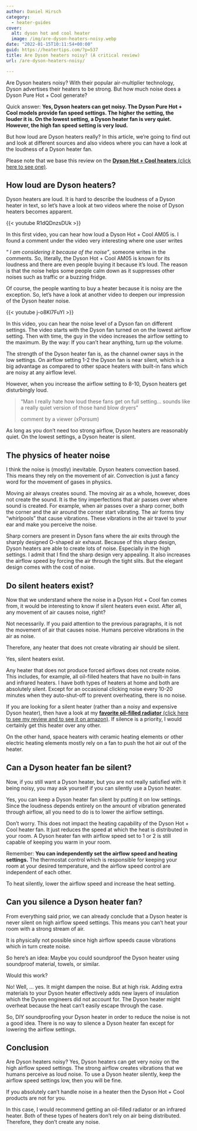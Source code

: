 ```yaml
---
author: Daniel Hirsch
category:
  - heater-guides
cover:
  alt: dyson hot and cool heater
  image: /img/are-dyson-heaters-noisy.webp
date: "2022-01-15T10:11:54+00:00"
guid: https://heatertips.com/?p=537
title: Are Dyson heaters noisy? (A critical review)
url: /are-dyson-heaters-noisy/

---
```

Are Dyson heaters noisy? With their popular air-multiplier technology, Dyson advertises their heaters to be strong. But how much noise does a Dyson Pure Hot + Cool generate?

Quick answer: **Yes, Dyson heaters can get noisy. The Dyson Pure Hot + Cool models provide fan speed settings. The higher the setting, the louder it is. On the lowest setting, a Dyson heater fan is very quiet. However, the high fan speed setting is very loud.**

But how loud are Dyson heaters really? In this article, we’re going to find out and look at different sources and also videos where you can have a look at the loudness of a Dyson heater fan.

Please note that we base this review on the [**Dyson Hot + Cool heaters** (click here to see one)](https://amzn.to/33ibXeK).

## How loud are Dyson heaters?

Dyson heaters are loud. It is hard to describe the loudness of a Dyson heater in text, so let’s have a look at two videos where the noise of Dyson heaters becomes apparent.

{{< youtube R1dQDnzsDUk >}}

In this first video, you can hear how loud a Dyson Hot + Cool AM05 is. I found a comment under the video very interesting where one user writes

“ _I am considering it because of the noise”_, someone writes in the comments. So, literally, the Dyson Hot + Cool AM05 is known for its loudness and there are even people buying it because it’s loud. The reason is that the noise helps some people calm down as it suppresses other noises such as traffic or a buzzing fridge.

Of course, the people wanting to buy a heater because it is noisy are the exception. So, let’s have a look at another video to deepen our impression of the Dyson heater noise.

{{< youtube j-o8Kl7FuYI >}}

In this video, you can hear the noise level of a Dyson fan on different settings. The video starts with the Dyson fan turned on on the lowest airflow setting. Then with time, the guy in the video increases the airflow setting to the maximum. By the way: If you can’t hear anything, turn up the volume.

The strength of the Dyson heater fan is, as the channel owner says in the low settings. On airflow setting 1-2 the Dyson fan is near silent, which is a big advantage as compared to other space heaters with built-in fans which are noisy at any airflow level.

However, when you increase the airflow setting to 8-10, Dyson heaters get disturbingly loud.

> “Man I really hate how loud these fans get on full setting... sounds like a really quiet version of those hand blow dryers”
>
> comment by a viewer (xPorsum)

As long as you don’t need too strong airflow, Dyson heaters are reasonably quiet. On the lowest settings, a Dyson heater is silent.

## The physics of heater noise

I think the noise is (mostly) inevitable. Dyson heaters convection based. This means they rely on the movement of air. Convection is just a fancy word for the movement of gases in physics.

Moving air always creates sound. The moving air as a whole, however, does not create the sound. It is the tiny imperfections that air passes over where sound is created. For example, when air passes over a sharp corner, both the corner and the air around the corner start vibrating. The air forms tiny “whirlpools” that cause vibrations. These vibrations in the air travel to your ear and make you perceive the noise.

Sharp corners are present in Dyson fans where the air exits through the sharply designed O-shaped air exhaust. Because of this sharp design, Dyson heaters are able to create lots of noise. Especially in the high settings. I admit that I find the sharp design very appealing. It also increases the airflow speed by forcing the air through the tight slits. But the elegant design comes with the cost of noise.

## Do silent heaters exist?

Now that we understand where the noise in a Dyson Hot + Cool fan comes from, it would be interesting to know if silent heaters even exist. After all, any movement of air causes noise, right?

Not necessarily. If you paid attention to the previous paragraphs, it is not the movement of air that causes noise. Humans perceive vibrations in the air as noise.

Therefore, any heater that does not create vibrating air should be silent.

Yes, silent heaters exist.

Any heater that does not produce forced airflows does not create noise. This includes, for example, all oil-filled heaters that have no built-in fans and infrared heaters. I have both types of heaters at home and both are absolutely silent. Except for an occasional clicking noise every 10-20 minutes when they auto-shut-off to prevent overheating, there is no noise.

If you are looking for a silent heater (rather than a noisy and expensive Dyson heater), then have a look at my [**favorite oil-filled radiator** (click here to see my review and to see it on amazon)](/recommended-products/oil-filled-radiator). If silence is a priority, I would certainly get this heater over any other.

On the other hand, space heaters with ceramic heating elements or other electric heating elements mostly rely on a fan to push the hot air out of the heater.

## Can a Dyson heater fan be silent?

Now, if you still want a Dyson heater, but you are not really satisfied with it being noisy, you may ask yourself if you can silently use a Dyson heater.

Yes, you can keep a Dyson heater fan silent by putting it on low settings. Since the loudness depends entirely on the amount of vibration generated through airflow, all you need to do is to lower the airflow settings.

Don’t worry. This does not impact the heating capability of the Dyson Hot + Cool heater fan. It just reduces the speed at which the heat is distributed in your room. A Dyson heater fan with airflow speed set to 1 or 2 is still capable of keeping you warm in your room.

Remember: **You can independently set the airflow speed and heating settings.** The thermostat control which is responsible for keeping your room at your desired temperature, and the airflow speed control are independent of each other.

To heat silently, lower the airflow speed and increase the heat setting.

## Can you silence a Dyson heater fan?

From everything said prior, we can already conclude that a Dyson heater is never silent on high airflow speed settings. This means you can’t heat your room with a strong stream of air.

It is physically not possible since high airflow speeds cause vibrations which in turn create noise.

So here’s an idea: Maybe you could soundproof the Dyson heater using soundproof material, towels, or similar.

Would this work?

No! Well, … yes. It might dampen the noise. But at high risk. Adding extra materials to your Dyson heater effectively adds new layers of insulation which the Dyson engineers did not account for. The Dyson heater might overheat because the heat can’t easily escape through the case.

So, DIY soundproofing your Dyson heater in order to reduce the noise is not a good idea. There is no way to silence a Dyson heater fan except for lowering the airflow settings.

## Conclusion

Are Dyson heaters noisy? Yes, Dyson heaters can get very noisy on the high airflow speed settings. The strong airflow creates vibrations that we humans perceive as loud noise. To use a Dyson heater silently, keep the airflow speed settings low, then you will be fine.

If you absolutely can’t handle noise in a heater then the Dyson Hot + Cool products are not for you.

In this case, I would recommend getting an oil-filled radiator or an infrared heater. Both of these types of heaters don’t rely on air being distributed. Therefore, they don’t create any noise.
